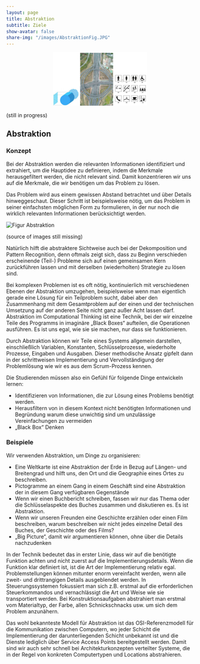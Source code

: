 ```yaml
---
layout: page
title: Abstraktion 
subtitle: Ziele
show-avatar: false
share-img: "/images/AbstraktionFig.JPG"
--- 
```


<center><img src="/images/AbstraktionFig.jpg" width="50%" height="50%"/></center>

(still in progress)

## Abstraktion 

### Konzept
Bei der Abstraktion werden die relevanten Informationen identifiziert und extrahiert, um die Hauptidee zu definieren, indem die Merkmale herausgefiltert werden, die nicht relevant sind. Damit konzentrieren wir uns auf die Merkmale, die wir benötigen um das Problem zu lösen.

Das Problem wird aus einem gewissen Abstand betrachtet und über Details hinweggeschaut. Dieser Schritt ist beispielsweise nötig, um das Problem in seiner einfachsten möglichen Form zu formulieren, in der nur noch die wirklich relevanten Informationen berücksichtigt werden.

![Figur Abstraktion](https://ctathtw.github.io/images/AbstraktionFig.jpg)

(source of images still missing)

Natürlich hilft die abstraktere Sichtweise auch bei der Dekomposition und Pattern Recognition, denn oftmals zeigt sich, dass zu Beginn verschieden erscheinende (Teil-) Probleme sich auf einen gemeinsamen Kern zurückführen lassen und mit derselben (wiederholten) Strategie zu lösen sind.

Bei komplexen Problemen ist es oft nötig, kontinuierlich mit verschiedenen Ebenen der Abstraktion umzugehen, beispielsweise wenn man eigentlich gerade eine Lösung für ein Teilproblem sucht, dabei aber den Zusammenhang mit dem Gesamtproblem auf der einen und der technischen Umsetzung auf der anderen Seite nicht ganz außer Acht lassen darf.
Abstraktion im Computational Thinking ist eine Technik, bei der wir einzelne Teile des Programms in imaginäre „Black Boxes“ aufteilen, die Operationen ausführen. Es ist uns egal, wie sie sie machen, nur dass sie funktionieren.

Durch Abstraktion können wir Teile eines Systems allgemein darstellen, einschließlich Variablen, Konstanten, Schlüsselprozesse, wiederholte Prozesse, Eingaben und Ausgaben.
Dieser methodische Ansatz gipfelt dann in der schrittweisen Implementierung und Vervollständigung der Problemlösung wie wir es aus dem Scrum-Prozess kennen.

Die Studierenden müssen also ein Gefühl für folgende Dinge entwickeln lernen:

*	Identifizieren von Informationen, die zur Lösung eines Problems benötigt werden. 
*	Herausfiltern von in diesem Kontext nicht benötigten Informationen und Begründung warum diese unwichtig sind um unzulässige Vereinfachungen zu vermeiden
*	„Black Box“ Denken

### Beispiele

Wir verwenden Abstraktion, um Dinge zu organisieren: 
*	 Eine Weltkarte ist eine Abstraktion der Erde in Bezug auf Längen- und Breitengrad und hilft uns, den Ort und die Geographie eines Ortes zu beschreiben. 
*	Pictogramme an einem Gang in einem Geschäft sind eine Abstraktion der in diesem Gang verfügbaren Gegenstände 
*	Wenn wir einen Buchbericht schreiben, fassen wir nur das Thema oder die Schlüsselaspekte des Buches zusammen und diskutieren es. Es ist Abstraktion. 
*	Wenn wir unseren Freunden eine Geschichte erzählen oder einen Film beschreiben, warum beschreiben wir nicht jedes einzelne Detail des Buches, der Geschichte oder des Films?
*	„Big Picture“, damit wir argumentieren können, ohne über die Details nachzudenken

In der Technik bedeutet das in erster Linie, dass wir auf die benötigte Funktion achten und nicht zuerst auf die Implementierungsdetails. Wenn die Funktion klar definiert ist, ist die Art der Implementierung relativ egal. Problemstellungen können mitunter enorm vereinfacht werden, wenn alle zweit- und drittrangigen Details ausgeblendet werden. In Steuerungssystemen fokussiert man sich z.B. erstmal auf die erforderlichen Steuerkommandos und vernachlässigt die Art und Weise wie sie transportiert werden. Bei Konstruktionsaufgaben abstrahiert man erstmal vom Materialtyp, der Farbe, allen Schnickschnacks usw. um sich dem Problem anzunähern.

Das wohl bekannteste Modell für Abstraktion ist das OSI-Referenzmodell für die Kommunikation zwischen Computern, wo jeder Schicht die Implementierung der darunterliegenden Schicht unbekannt ist und die Dienste lediglich über Service Access Points bereitgestellt werden. Damit sind wir auch sehr schnell bei Architekturkonzepten verteilter Systeme, die in der Regel von konkreten Computertypen und Locations abstrahieren.
